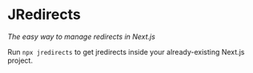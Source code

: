 # JRedirects
*The easy way to manage redirects in Next.js*

Run `npx jredirects` to get jredirects inside your already-existing Next.js project.

